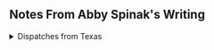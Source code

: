 ## Notes From Abby Spinak's Writing

<details>
  <summary> Dispatches from Texas </summary>
  
  ![image](https://user-images.githubusercontent.com/34726888/163501064-4458ef0f-3adc-4939-b8e3-7a800491aaeb.png)
 

  ### Reading Notes
    
[Twenty-First Century Oil Encounter: Dispatches from Texas](https://www.technologystories.org/the-twenty-first-century-oil-encounter-dispatches-from-texas/) 

 ``` 
 Energy Humanities
 Petrofication
  
  1. Hell or High Water, Petrofication
  2. Cities of Salt
  3. Oil Encounter
  4. Historically Speaking, energy production part of everyday life
  5. Promise of mineral energy
  -
  6. stories we tell about oil
  7. houston, baytown nature center
  8. images
  9. brownwood neighborhood, survival civic associations
  10. Flooding eventually wins, buyouts
  11. Increasing flooding, houston's easter island
  12. ocean star, galveston museum
  13.images
  14. museum exhibits
  15. images, public outreach
  16. cheap nature, progressive closure
  17. lengths to keep industry alive
  18. Hell or high water
  19. 
  
  ```
  <details>
    <summary> Excerpts + Images </summary> 
    
  #### kindest thing you could say 
  ![image](https://user-images.githubusercontent.com/34726888/163501625-085553a8-7807-4bf2-89c9-b8a6ff1487c0.png)

  #### imagine your role
![image](https://user-images.githubusercontent.com/34726888/163501748-7fcff613-afc4-4add-b991-864ac7409cba.png)

####   abby at her prime  
  ![image](https://user-images.githubusercontent.com/34726888/163501795-02547c8d-0e98-4901-85e8-f561c7905c0c.png)

    
#### cheap nature
![image](https://user-images.githubusercontent.com/34726888/163502105-596b0c4f-99a2-4dd6-99d2-01bc4873394d.png)

#### lengths people will go
![image](https://user-images.githubusercontent.com/34726888/163502182-7a7ab6c4-162a-419f-96c5-427da9063377.png)
    
 #### pg 19, Escrutiatingly Technical + Oldest Trick in The Book
 ![image](https://user-images.githubusercontent.com/34726888/163502668-d819145e-7a88-4261-9578-60f95fdf6ce2.png)


  </details>
  </details>
